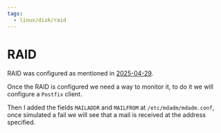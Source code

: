 ```yaml
---
tags:
  - linux/disk/raid
---
```


# RAID

RAID was configured as mentioned in [2025-04-29](../../04%20-%20Daily/2025-04-29.md).

Once the RAID is configured we need a way to monitor it, to do it we will configure a `Postfix` client.

Then I added the fields `MAILADDR` and `MAILFROM` at `/etc/mdadm/mdadm.conf`, once simulated a fail we will see that a mail is received at the address specified.
